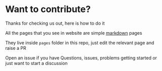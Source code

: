 # Want to contribute?

Thanks for checking us out, here is how to do it

All the pages that you see in website are simple [markdown](https://daringfireball.net/projects/markdown/) pages

They live inside `pages` folder in this repo, just edit the relevant page and raise a PR

Open an issue if you have Questions, issues, problems getting started or just want to start a discussion

